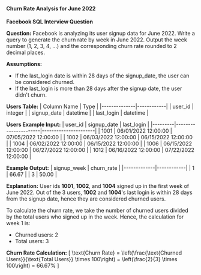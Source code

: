 #### Churn Rate Analysis for June 2022

**Facebook SQL Interview Question**

**Question:**
Facebook is analyzing its user signup data for June 2022. Write a query to generate the churn rate by week in June 2022. Output the week number (1, 2, 3, 4, ...) and the corresponding churn rate rounded to 2 decimal places.

**Assumptions:**
- If the last_login date is within 28 days of the signup_date, the user can be considered churned.
- If the last_login is more than 28 days after the signup date, the user didn't churn.

**Users Table:**
| Column Name  | Type       |
|--------------|------------|
| user_id      | integer    |
| signup_date  | datetime   |
| last_login    | datetime   |

**Users Example Input:**
| user_id | signup_date          | last_login           |
|---------|----------------------|----------------------|
| 1001    | 06/01/2022 12:00:00  | 07/05/2022 12:00:00 |
| 1002    | 06/03/2022 12:00:00  | 06/15/2022 12:00:00 |
| 1004    | 06/02/2022 12:00:00  | 06/15/2022 12:00:00 |
| 1006    | 06/15/2022 12:00:00  | 06/27/2022 12:00:00 |
| 1012    | 06/16/2022 12:00:00  | 07/22/2022 12:00:00 |

**Example Output:**
| signup_week | churn_rate |
|-------------|------------|
| 1           | 66.67      |
| 3           | 50.00      |

**Explanation:**
User ids **1001**, **1002**, and **1004** signed up in the first week of June 2022. Out of the 3 users, **1002** and **1004**'s last login is within 28 days from the signup date, hence they are considered churned users.

To calculate the churn rate, we take the number of churned users divided by the total users who signed up in the week. Hence, the calculation for week 1 is: 
- Churned users: 2
- Total users: 3

**Churn Rate Calculation:**
\[
\text{Churn Rate} = \left(\frac{\text{Churned Users}}{\text{Total Users}} \times 100\right) = \left(\frac{2}{3} \times 100\right) = 66.67\%
\]
